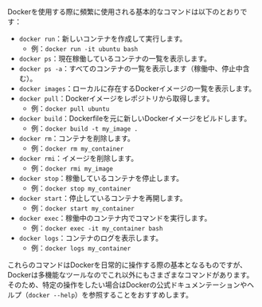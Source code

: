 Dockerを使用する際に頻繁に使用される基本的なコマンドは以下のとおりです：

- `docker run`：新しいコンテナを作成して実行します。
    - 例：`docker run -it ubuntu bash`
- `docker ps`：現在稼働しているコンテナの一覧を表示します。
- `docker ps -a`：すべてのコンテナの一覧を表示します（稼働中、停止中含む）。
- `docker images`：ローカルに存在するDockerイメージの一覧を表示します。
- `docker pull`：Dockerイメージをレポジトリから取得します。
    - 例：`docker pull ubuntu`
- `docker build`：Dockerfileを元に新しいDockerイメージをビルドします。
    - 例：`docker build -t my_image .`
- `docker rm`：コンテナを削除します。
    - 例：`docker rm my_container`
- `docker rmi`：イメージを削除します。
    - 例：`docker rmi my_image`
- `docker stop`：稼働しているコンテナを停止します。
    - 例：`docker stop my_container`
- `docker start`：停止しているコンテナを再開します。
    - 例：`docker start my_container`
- `docker exec`：稼働中のコンテナ内でコマンドを実行します。
    - 例：`docker exec -it my_container bash`
- `docker logs`：コンテナのログを表示します。
    - 例：`docker logs my_container`

これらのコマンドはDockerを日常的に操作する際の基本となるものですが、Dockerは多機能なツールなのでこれ以外にもさまざまなコマンドがあります。そのため、特定の操作をしたい場合はDockerの公式ドキュメンテーションやヘルプ（`docker --help`）を参照することをおすすめします。
